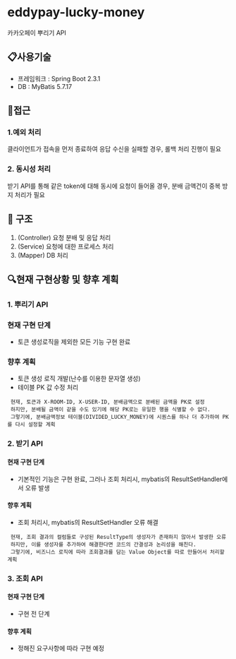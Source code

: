 # eddypay-lucky-money
카카오페이 뿌리기 API

## 📋사용기술
 - 프레임워크 : Spring Boot 2.3.1
 - DB : MyBatis 5.7.17

## 🔑접근
### 1.예외 처리
클라이언트가 접속을 먼저 종료하여 응답 수신을 실패할 경우, 롤백 처리 진행이 필요

### 2. 동시성 처리
받기 API를 통해 같은 token에 대해 동시에 요청이 들어올 경우, 분배 금액건이 중복 방지 처리가 필요

## 🎈 구조
1. (Controller) 요청 분배 및 응답 처리
2. (Service) 요청에 대한 프로세스 처리
3. (Mapper) DB 처리

## 🔍현재 구현상황 및 향후 계획

### 1. 뿌리기 API
### 현재 구현 단계 
- 토큰 생성로직을 제외한 모든 기능 구현 완료
### 향후 계획 
- 토큰 생성 로직 개발(난수를 이용한 문자열 생성)
- 테이블 PK 값 수정 처리
```
 현재, 토큰과 X-ROOM-ID, X-USER-ID, 분배금액으로 분배된 금액을 PK로 설정
 하지만, 분배될 금액이 같을 수도 있기에 해당 PK로는 유일한 행을 식별할 수 없다.
 그렇기에, 분배금액정보 테이블(DIVIDED_LUCKY_MONEY)에 시퀀스를 하나 더 추가하여 PK를 다시 설정할 계획
```

### 2. 받기 API
#### 현재 구현 단계
- 기본적인 기능은 구현 완료, 그러나 조회 처리시, mybatis의 ResultSetHandler에서 오류 발생
#### 향후 계획
- 조회 처리시, mybatis의 ResultSetHandler 오류 해결
```
 현재, 조회 결과의 컬럼들로 구성된 ResultType의 생성자가 존재하지 않아서 발생한 오류
 하지만, 이를 생성자를 추가하여 해결한다면 코드의 간결성과 논리성을 해친다.
 그렇기에, 비즈니스 로직에 따라 조회결과를 담는 Value Object를 따로 만들어서 처리할 계획
```

### 3. 조회 API

#### 현재 구현 단계
- 구현 전 단계

#### 향후 계획
- 정해진 요구사항에 따라 구현 예정



